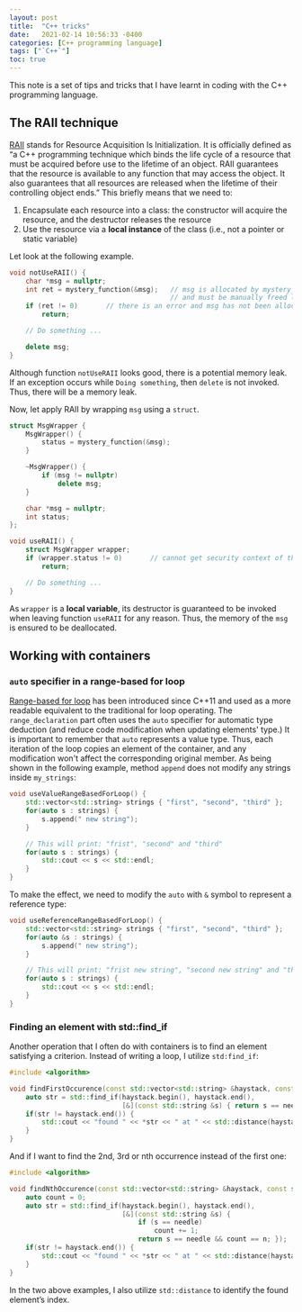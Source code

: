 ```yaml
---
layout: post
title:  "C++ tricks"
date:   2021-02-14 10:56:33 -0400
categories: [C++ programming language]
tags: ["`C++`"]
toc: true
---
```


This note is a set of tips and tricks that I have learnt in coding with the C++ programming language.

## The RAII technique

[RAII]( https://en.cppreference.com/w/cpp/language/raii) stands for Resource Acquisition Is Initialization. It is officially defined as “a C++ programming technique which binds the life cycle of a resource that must be acquired before use to the lifetime of an object. RAII guarantees that the resource is available to any function that may access the object. It also guarantees that all resources are released when the lifetime of their controlling object ends.” This briefly means that we need to:

1.	Encapsulate each resource into a class: the constructor will acquire the resource, and the destructor releases the resource
1.	Use the resource via a **local instance** of the class (i.e., not a pointer or static variable)

Let look at the following example.

```C++
void notUseRAII() {
    char *msg = nullptr;
    int ret = mystery_function(&msg);   // msg is allocated by mystery_function (when success)
                                        // and must be manually freed latter
    if (ret != 0)       // there is an error and msg has not been allocated.
        return;

    // Do something ...

    delete msg;
}
```

Although function `notUseRAII` looks good, there is a potential memory leak. If an exception occurs while `Doing something`, then `delete` is not invoked. Thus, there will be a memory leak.

Now, let apply RAII by wrapping `msg` using a `struct`.

```C++
struct MsgWrapper {
    MsgWrapper() {
        status = mystery_function(&msg);
    }

    ~MsgWrapper() {
        if (msg != nullptr)
            delete msg;
    }

    char *msg = nullptr;
    int status;
};

void useRAII() {
    struct MsgWrapper wrapper;
    if (wrapper.status != 0)       // cannot get security context of the process
        return;

    // Do something ...
}
```

As `wrapper` is a **local variable**, its destructor is guaranteed to be invoked when leaving function `useRAII` for any reason. Thus, the memory of the `msg` is ensured to be deallocated.

## Working with containers

### `auto` specifier in a range-based for loop

[Range-based for loop](https://en.cppreference.com/w/cpp/language/range-for) has been introduced since C++11 and used as a more readable equivalent to the traditional for loop operating. The `range_declaration` part often uses the `auto` specifier for automatic type deduction (and  reduce code modification when updating elements' type.) It is important to remember that `auto` represents a value type. Thus, each iteration of the loop copies an element of the container, and any modification won't affect the corresponding original member. As being shown in the following example, method `append` does not modify any strings inside `my_strings`:

```C++
void useValueRangeBasedForLoop() {
    std::vector<std::string> strings { "first", "second", "third" };
    for(auto s : strings) {
        s.append(" new string");
    }

    // This will print: "frist", "second" and "third"
    for(auto s : strings) {
        std::cout << s << std::endl;
    }
}
```

To make the effect, we need to modify the `auto` with `&` symbol to represent a reference type:

```C++
void useReferenceRangeBasedForLoop() {
    std::vector<std::string> strings { "first", "second", "third" };
    for(auto &s : strings) {
        s.append(" new string");
    }

    // This will print: "frist new string", "second new string" and "third new string"
    for(auto s : strings) {
        std::cout << s << std::endl;
    }
}
```

### Finding an element with std::find_if

Another operation that I often do with containers is to find an element satisfying a criterion. Instead of writing a loop, I utilize `std:find_if`:

```C++
#include <algorithm>

void findFirstOccurence(const std::vector<std::string> &haystack, const std::string &needle) {
    auto str = std::find_if(haystack.begin(), haystack.end(),
                            [&](const std::string &s) { return s == needle; });
    if(str != haystack.end()) {
        std::cout << "found " << *str << " at " << std::distance(haystack.begin(), str) << std::endl;
    }
}
```

And if I want to find the 2nd, 3rd or nth occurrence instead of the first one:

```C++
#include <algorithm>

void findNthOccurence(const std::vector<std::string> &haystack, const std::string &needle, const int &n) {
	auto count = 0;
    auto str = std::find_if(haystack.begin(), haystack.end(),
                            [&](const std::string &s) {
                                if (s == needle)
                                    count += 1;
                                return s == needle && count == n; });
    if(str != haystack.end()) {
        std::cout << "found " << *str << " at " << std::distance(haystack.begin(), str) << std::endl;
    }
}
```

In the two above examples, I also utilize `std::distance` to identify the found element’s index.
